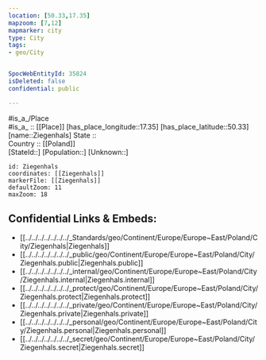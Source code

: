 ```yaml
---
location: [50.33,17.35] 
mapzoom: [7,12] 
mapmarker: city 
type: City
tags:
- geo/City


SpocWebEntityId: 35824
isDeleted: false
confidential: public

---
```

#is_a_/Place  
#is_a_ :: [[Place]] 
[has_place_longitude::17.35] 
[has_place_latitude::50.33] 
[name::Ziegenhals] 
State ::  
Country :: [[Poland]]  
[StateId::] 
[Population::] 
[Unknown::] 


```leaflet
id: Ziegenhals
coordinates: [[Ziegenhals]] 
markerFile: [[Ziegenhals]] 
defaultZoom: 11 
maxZoom: 18
```


## Confidential Links & Embeds: 
- [[../../../../../../../_Standards/geo/Continent/Europe/Europe~East/Poland/City/Ziegenhals|Ziegenhals]] 
- [[../../../../../../../_public/geo/Continent/Europe/Europe~East/Poland/City/Ziegenhals.public|Ziegenhals.public]] 
- [[../../../../../../../_internal/geo/Continent/Europe/Europe~East/Poland/City/Ziegenhals.internal|Ziegenhals.internal]] 
- [[../../../../../../../_protect/geo/Continent/Europe/Europe~East/Poland/City/Ziegenhals.protect|Ziegenhals.protect]] 
- [[../../../../../../../_private/geo/Continent/Europe/Europe~East/Poland/City/Ziegenhals.private|Ziegenhals.private]] 
- [[../../../../../../../_personal/geo/Continent/Europe/Europe~East/Poland/City/Ziegenhals.personal|Ziegenhals.personal]] 
- [[../../../../../../../_secret/geo/Continent/Europe/Europe~East/Poland/City/Ziegenhals.secret|Ziegenhals.secret]] 
